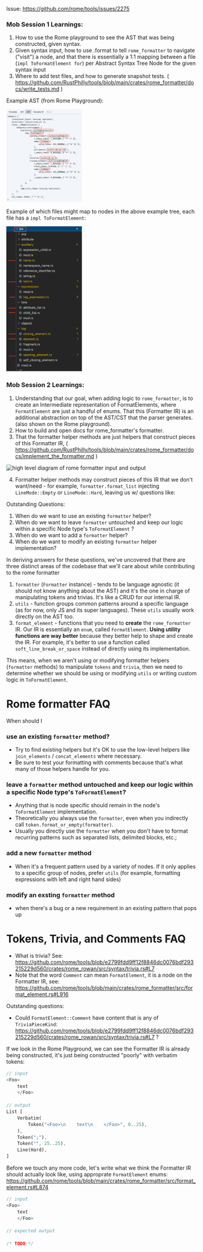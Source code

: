 Issue: https://github.com/rome/tools/issues/2275

### Mob Session 1 Learnings:
1. How to use the Rome playground to see the AST that was being constructed, given syntax.
2. Given syntax input, how to use .format to tell `rome_formatter` to navigate ("visit") a node, and that there is essentially a 1:1 mapping between a file (`impl ToFormatElement for`) per Abstract Syntax Tree Node for the given syntax input
3. Where to add test files,  and how to generate snapshot tests. ( https://github.com/RustPhilly/tools/blob/main/crates/rome_formatter/docs/write_tests.md )

Example AST (from Rome Playground):

<img src="../knowledge/ast.png" data-canonical-src="../knowledge/ast.png" width="200"/>

Example of which files might map to nodes in the above example tree, each file has a `impl ToFormatElement`:

<img src="../knowledge/rome_formatter_jsx.png" data-canonical-src="../knowledge/rome_formatter_jsx.png" width="200"/>


### Mob Session 2 Learnings:
1. Understanding that our goal, when adding logic to `rome_formatter`, is to create an Intermediate representation of FormatElements, where `FormatElement` are just a handful of enums. That this (Formatter IR) is an additional abstraction on top of the AST/CST that the parser generates. (also shown on the Rome playground).
2. How to build and open docs for rome_formatter's formatter.
3. That the formatter helper methods are just helpers that construct pieces of this Formatter IR, ( https://github.com/RustPhilly/tools/blob/main/crates/rome_formatter/docs/implement_the_formatter.md )

![high level diagram of rome formatter input and output](https://github.com/RustPhilly/tools/blob/feature/format-jsx-element/crates/rome_formatter/docs/high-level-rome-formatter-overview.jpeg)

4. Formatter helper methods may construct pieces of this IR that we don't want/need - for example, `formatter.format_list` injecting `LineMode::Empty` or `LineMode::Hard`, leaving us w/ questions like:

Outstanding Questions:
1. When do we want to use an existing `formatter` helper?
2. When do we want to leave `formatter` untouched and keep our logic within a specific Node type's `ToFormatElement` ?
3. When do we want to add a `formatter` helper?
4. When do we want to modify an existing `formatter` helper implementation?

In deriving answers for these questions, we've uncovered that there are three distinct areas of the codebase that we'll care about while contributing to the rome formatter

1. `formatter` (`Formatter` instance) - tends to be language agnostic (it should not know anything about the AST) and it's the one in charge of manipulating tokens and trivias. It's like a CRUD for our internal IR.
2. `utils` - function groups common patterns around a specific language (as for now, only JS and its super languages). These `utils` usually work directly on the AST too.
3. `format_element` - functions that you need to **create** the `rome_formatter` IR. Our IR is essentially an `enum`, called `FormatElement`. **Using utility functions are way better** because they better help to shape and create the IR. For example, it's better to use a function called `soft_line_break_or_space` instead of directly using its implementation. 

This means, when we aren't using or modifying formatter helpers (`formatter` methods) to manipulate `tokens` and `trivia`, then we need to determine whether we should be using or modifying `utils` or writing custom logic in `ToFormatElement`.

# Rome formatter FAQ

When should I

### use an existing `formatter` method?
- Try to find existing helpers but it's OK to use the low-level helpers like `join_elements` / `concat_elements` where necessary.
- Be sure to test your formatting with comments because that's what many of those helpers handle for you.

### leave a `formatter` method untouched and keep our logic within a specific Node type's `ToFormatElement`?
- Anything that is node specific should remain in the node's `ToFormatElement` implementation.
- Theoretically you always use the `formatter`, even when you indirectly call `token.format_or_empty(formatter)`.
- Usually you directly use the `formatter` when you don't have to format recurring patterns such as separated lists, delimited blocks, etc.;

### add a new `formatter` method
- When it's a frequent pattern used by a variety of nodes. If it only applies to a specific group of nodes, prefer `utils` (for example, formatting expressions with left and right hand sides)

### modify an exsting `formatter` method
- when there's a bug or a new requirement in an existing pattern that pops up

# Tokens, Trivia, and Comments FAQ
- What is trivia? See: https://github.com/rome/tools/blob/e2799fdd9ff12f8846dc0076bdf293215229d560/crates/rome_rowan/src/syntax/trivia.rs#L7
- Note that the word `Comment` can mean `FormatElement`, it is a node on the Formatter IR, see: https://github.com/rome/tools/blob/main/crates/rome_formatter/src/format_element.rs#L916

Outstanding questions:
- Could `FormatElement::Comment` have content that is any of `TriviaPieceKind`: https://github.com/rome/tools/blob/e2799fdd9ff12f8846dc0076bdf293215229d560/crates/rome_rowan/src/syntax/trivia.rs#L7 ?


If we look in the Rome Playground, we can see the Formatter IR is already being constructed, it's just being constructed "poorly" with verbatim tokens:
```rust
// input
<Foo>
    text
    </Foo>

// output
List [
    Verbatim(
        Token("<Foo>\n    text\n    </Foo>", 0..25),
    ),
    Token(";"),
    Token("", 25..25),
    Line(Hard),
]
```

Before we touch any more code, let's write what we think the Formatter IR should actually look like, using approprate `FormatElement` enums: https://github.com/rome/tools/blob/main/crates/rome_formatter/src/format_element.rs#L874

```rust
// input
<Foo>
    text
    </Foo>

// expected output

/* TODO */
```
